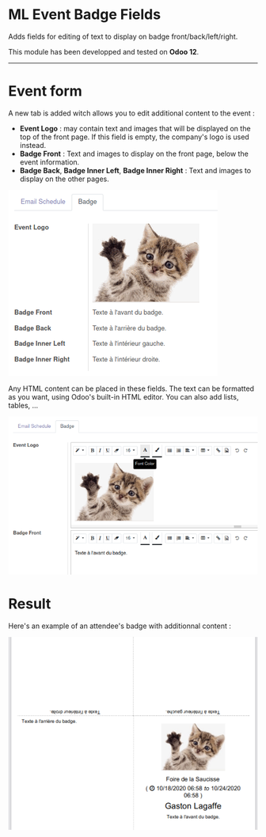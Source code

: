 # ML Event Badge Fields

Adds fields for editing of text to display on badge front/back/left/right.

This module has been developped and tested on __Odoo 12__.

---

# Event form

A new tab is added witch allows you to edit additional content to the event :

  * **Event Logo** : may contain text and images that will be displayed on the top of the front page. If this field is empty, the company's logo is used instead.
  * **Badge Front** : Text and images to display on the front page, below the event information.
  * **Badge Back**, **Badge Inner Left**, **Badge Inner Right** : Text and images to display on the other pages.

![Event Form](static/description/img01.png)

Any HTML content can be placed in these fields. The text can be formatted as you want, using Odoo's built-in HTML editor. You can also add lists, tables, ...

![Event Edit](static/description/img02.png)

# Result

Here's an example of an attendee's badge with additionnal content :

![Printed Badge](static/description/img03.png)

